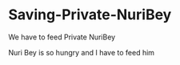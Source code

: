 # Saving-Private-NuriBey
We have to feed Private NuriBey


Nuri Bey is so hungry and I have to feed him
